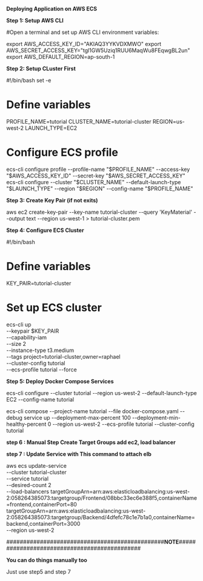 **Deploying Application on AWS ECS**

**Step 1: Setup AWS CLI**

#Open a terminal and set up AWS CLI environment variables:

export AWS_ACCESS_KEY_ID="AKIAQ3YYKVDXMWO"
export AWS_SECRET_ACCESS_KEY="tgl1GW5Uziq1RUU6MaqWu8FEqwgBL2un"
export AWS_DEFAULT_REGION=ap-south-1


**Step 2: Setup CLuster First**

#!/bin/bash
set -e

# Define variables
PROFILE_NAME=tutorial
CLUSTER_NAME=tutorial-cluster
REGION=us-west-2
LAUNCH_TYPE=EC2

# Configure ECS profile
ecs-cli configure profile --profile-name "$PROFILE_NAME" --access-key "$AWS_ACCESS_KEY_ID" --secret-key "$AWS_SECRET_ACCESS_KEY"
ecs-cli configure --cluster "$CLUSTER_NAME" --default-launch-type "$LAUNCH_TYPE" --region "$REGION" --config-name "$PROFILE_NAME"

**Step 3: Create Key Pair (if not exits)**

aws ec2 create-key-pair --key-name tutorial-cluster --query 'KeyMaterial' --output text --region us-west-1 > tutorial-cluster.pem

**Step 4: Configure ECS Cluster**

#!/bin/bash

# Define variables
KEY_PAIR=tutorial-cluster

# Set up ECS cluster
ecs-cli up \
  --keypair $KEY_PAIR  \
  --capability-iam \
  --size 2 \
  --instance-type t3.medium \
  --tags project=tutorial-cluster,owner=raphael \
  --cluster-config tutorial \
  --ecs-profile tutorial --force


**Step 5: Deploy Docker Compose Services**

ecs-cli configure --cluster tutorial --region us-west-2 --default-launch-type EC2 --config-name tutorial

ecs-cli compose --project-name tutorial --file docker-compose.yaml --debug service up --deployment-max-percent 100 --deployment-min-healthy-percent 0 --region us-west-2 --ecs-profile tutorial --cluster-config tutorial

**step 6 : Manual Step Create Target Groups add ec2, load balancer**

**step 7 : Update Service with This command to attach elb**

aws ecs update-service \
    --cluster tutorial-cluster \
    --service tutorial \
    --desired-count 2 \
    --load-balancers targetGroupArn=arn:aws:elasticloadbalancing:us-west-2:058264385073:targetgroup/Frontend/08bbc33ec6e388f5,containerName=frontend,containerPort=80 targetGroupArn=arn:aws:elasticloadbalancing:us-west-2:058264385073:targetgroup/Backend/4dfefc78c1e7b1a0,containerName=backend,containerPort=3000 \
    --region us-west-2



###############################################**NOTE**#############################################

**You can do things manually too**

Just use step5 and step 7 





